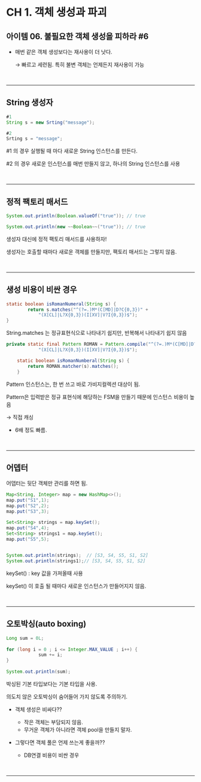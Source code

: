 # CH 1. 객체 생성과 파괴

## **아이템 06. 불필요한 객체 생성을 피하라 #6**

- 매번 같은 객체 생성보다는 재사용이 더 낫다.
    
    → 빠르고 세련됨. 특히 불변 객체는 언제든지 재사용이 가능
 
<br>
 
---

## **String 생성자**

```java
#1
String s = new Srting("message");

#2
Srting s = "message";
```

#1 의 경우 실행될 때 마다 새로운 String 인스턴스를 만든다.

#2 의 경우 새로운 인스턴스를 매번 만들지 않고, 하나의 String 인스턴스를 사용

<br>

---

## **정적 팩토리 매서드**

```java
System.out.println(Boolean.valueOf("true")); // true

System.out.println(new ~~Boolean~~("true")); // true
```

생성자 대신에 정적 팩토리 매서드를 사용하자!

생성자는 호출할 때마다 새로운 객체를 만들지만, 팩토리 매서드는 그렇지 않음.

<br>

---

## **생성 비용이 비싼 경우**

```java
static boolean isRomanNumeral(String s) {
		return s.matches("^(?=.)M*(C[MD]|D?C{0,3})" +
		    "(X[CL]|L?X{0,3})(I[XV]|V?I{0,3})$");
}
```

String.matches 는 정규표현식으로 나타내기 쉽지만, 반복해서 나타내기 쉽지 않음

```java
private static final Pattern ROMAN = Pattern.compile("^(?=.)M*(C[MD]|D?C{0,3})" +
            "(X[CL]|L?X{0,3})(I[XV]|V?I{0,3})$");

    static boolean isRomanNumberal(String s) {
        return ROMAN.matcher(s).matches();
    }
```

Pattern 인스턴스는, 한 번 쓰고 바로 가비지컬렉션 대상이 됨.

Pattern은 입력받은 정규 표현식에 해당하는 FSM을 만들기 때문에 인스턴스 비용이 높음 

→ 직접 캐싱

- 6배 정도 빠름.

<br>

---

## **어뎁터**

어뎁터는 뒷단 객체만 관리를 하면 됨.

```java
Map<String, Integer> map = new HashMap<>();
map.put("S1",1);
map.put("S2",2);
map.put("S3",3);

Set<String> strings = map.keySet();
map.put("S4",4);    
Set<String> strings1 = map.keySet();
map.put("S5",5);

       
System.out.println(strings);  // [S3, S4, S5, S1, S2]
System.out.println(strings1);// [S3, S4, S5, S1, S2]
```

keySet() : key 값을 가져올때 사용

keySet() 이 호출 될 때마다 새로운 인스턴스가 만들어지지 않음.

<br>

---


## **오토박싱(auto boxing)**

```java
Long sum = 0L;
        
for (long i = 0 ; i <= Integer.MAX_VALUE ; i++) {
            sum += i;
}
        
System.out.println(sum);
```

박싱된 기본 타입보다는 기본 타입을 사용.

의도치 않은 오토박싱이 숨어들어 가지 않도록 주의하기.

- 객체 생성은 비싸다??
    - 작은 객체는 부담되지 않음.
    - 무거운 객체가 아니라면 객체 pool을 만들지 말자.

- 그렇다면 객체 풀은 언제 쓰는게 좋을까??
    - DB연결 비용이 비싼 경우

<br>

---

